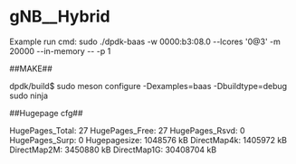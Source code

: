 # gNB__Hybrid

Example run cmd: sudo ./dpdk-baas -w 0000:b3:08.0 --lcores '0@3' -m 20000 --in-memory -- -p 1

##MAKE##

dpdk/build$ sudo meson configure -Dexamples=baas -Dbuildtype=debug  
sudo ninja 

##Hugepage cfg##

HugePages_Total:      27
HugePages_Free:       27
HugePages_Rsvd:        0
HugePages_Surp:        0
Hugepagesize:    1048576 kB
DirectMap4k:     1405972 kB
DirectMap2M:     3450880 kB
DirectMap1G:    30408704 kB



